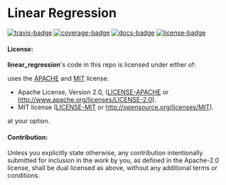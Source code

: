 # Linear Regression

[![travis-badge][]][travis] [![coverage-badge][]][coverage] [![docs-badge][]][docs] [![license-badge][]][license]

[license-badge]: https://img.shields.io/crates/l/cublas.svg?style=flat-square
[license]: https://github.com/adjivas/linear_regression/blob/master/README.md#license
[docs-badge]: https://img.shields.io/badge/API-docs-blue.svg?style=flat-square
[docs]: http://adjivas.github.io/linear_regression/linear_regression
[travis-badge]: https://travis-ci.org/adjivas/linear_regression.svg?branch=master&style=flat-square
[travis]: https://travis-ci.org/adjivas/linear_regression
[coverage-badge]: https://coveralls.io/repos/github/adjivas/linear_regression/badge.svg?branch=master&style=flat-square
[coverage]: https://coveralls.io/github/adjivas/linear_regression?branch=master

#### License:
**linear_regression**'s code in this repo is licensed under either of:

uses the [APACHE][license-mit] and [MIT][license-apache] license.
 * Apache License, Version 2.0, ([LICENSE-APACHE](LICENSE-APACHE) or http://www.apache.org/licenses/LICENSE-2.0).
 * MIT license ([LICENSE-MIT](LICENSE-MIT) or http://opensource.org/licenses/MIT).

[license-apache]: https://github.com/adjivas/linear_regression/blob/master/LICENSE-APACHE
[license-mit]: https://github.com/adjivas/linear_regression/blob/master/LICENSE-MIT

at your option.

#### Contribution:

Unless you explicitly state otherwise, any contribution intentionally submitted for inclusion in the work by you, as defined in the Apache-2.0 license, shall be dual licensed as above, without any additional terms or conditions.
